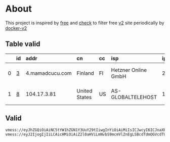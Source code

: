 
# About

This project is inspired by [free](https://github.com/freefq/free) and [check](https://github.com/yeahwu/check) to filter free [v2](https://github.com/v2fly/v2ray-core) site periodically by [docker-v2](https://hub.docker.com/r/v2ray/official)

    

## Table valid
|    | id                 | addr            | cn            | cc   | isp                 | ip                    | chatgpt          |
|---:|:-------------------|:----------------|:--------------|:-----|:--------------------|:----------------------|:-----------------|
|  0 | [3](config/3.json) | 4.mamadcucu.com | Finland       | FI   | Hetzner Online GmbH | 2a01:4f9:c011:605c::1 | Yes (Region: FI) |
|  1 | [8](config/8.json) | 104.17.3.81     | United States | US   | AS-GLOBALTELEHOST   | 169.197.141.187       | Yes (Region: US) |

## Valid
```
vmess://eyJhZGQiOiAiNC5tYW1hZGN1Y3UuY29tIiwgInYiOiAiMiIsICJwcyI6ICJnaXRodWIuY29tL2ZyZWVmcSAtIFx1N2Y4ZVx1NTZmZENsb3VkRmxhcmVcdTUxNmNcdTUzZjhDRE5cdTgyODJcdTcwYjkgMyIsICJwb3J0IjogODg4MCwgImlkIjogIjUxYmE1YTlhLTRiN2MtNGM2Mi1iNGFlLTBlNTNlYzhkMzAyNCIsICJhaWQiOiAiMCIsICJuZXQiOiAid3MiLCAidHlwZSI6ICIiLCAiaG9zdCI6ICI0Lm1hbWFkY3VjdS5jb20iLCAicGF0aCI6ICIvQXJzYWxhblRhdUJvdCIsICJ0bHMiOiAiIn0=
vmess://eyJ2IjogIjIiLCAicHMiOiAiZ2l0aHViLmNvbS9mcmVlZnEgLSBcdTdmOGVcdTU2ZmRDbG91ZEZsYXJlXHU1MTZjXHU1M2Y4Q0ROXHU4MjgyXHU3MGI5IDgiLCAiYWRkIjogIjEwNC4xNy4zLjgxIiwgInBvcnQiOiAiODAiLCAiaWQiOiAiZTQwYjJkZTMtYjgyOS00NTkxLWE3YjYtOTlkMTkxM2YzMjQ2IiwgImFpZCI6ICIwIiwgInNjeSI6ICJhdXRvIiwgIm5ldCI6ICJ3cyIsICJ0eXBlIjogIm5vbmUiLCAiaG9zdCI6ICJ3LmV2b3VjaDc3LmxpdmUiLCAicGF0aCI6ICIvd29ycnlmcmVlIiwgInRscyI6ICIiLCAic25pIjogIiIsICJhbHBuIjogIiJ9
```

